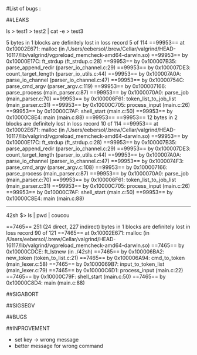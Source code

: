 #List of bugs :

##LEAKS


ls > test1 > test2  | cat -e > test3



5 bytes in 1 blocks are definitely lost in loss record 5 of 114
==99953==    at 0x10002E671: malloc (in /Users/eebersol/.brew/Cellar/valgrind/HEAD-16117/lib/valgrind/vgpreload_memcheck-amd64-darwin.so)
==99953==    by 0x10000E17C: ft_strdup (ft_strdup.c:28)
==99953==    by 0x100007B35: parse_append_redir (parser_io_channel.c:29)
==99953==    by 0x100007DE3: count_target_length (parser_io_utils.c:44)
==99953==    by 0x100007A0A: parse_io_channel (parser_io_channel.c:47)
==99953==    by 0x10000754C: parse_cmd_argv (parser_argv.c:119)
==99953==    by 0x100007166: parse_process (main_parser.c:87)
==99953==    by 0x1000070A0: parse_job (main_parser.c:70)
==99953==    by 0x100006F61: token_list_to_job_list (main_parser.c:31)
==99953==    by 0x10000C705: process_input (main.c:26)
==99953==    by 0x10000C7AF: shell_start (main.c:50)
==99953==    by 0x10000C8E4: main (main.c:88)
==99953==
==99953== 12 bytes in 2 blocks are definitely lost in loss record 10 of 114
==99953==    at 0x10002E671: malloc (in /Users/eebersol/.brew/Cellar/valgrind/HEAD-16117/lib/valgrind/vgpreload_memcheck-amd64-darwin.so)
==99953==    by 0x10000E17C: ft_strdup (ft_strdup.c:28)
==99953==    by 0x100007B35: parse_append_redir (parser_io_channel.c:29)
==99953==    by 0x100007DE3: count_target_length (parser_io_utils.c:44)
==99953==    by 0x100007A0A: parse_io_channel (parser_io_channel.c:47)
==99953==    by 0x1000074F3: parse_cmd_argv (parser_argv.c:108)
==99953==    by 0x100007166: parse_process (main_parser.c:87)
==99953==    by 0x1000070A0: parse_job (main_parser.c:70)
==99953==    by 0x100006F61: token_list_to_job_list (main_parser.c:31)
==99953==    by 0x10000C705: process_input (main.c:26)
==99953==    by 0x10000C7AF: shell_start (main.c:50)
==99953==    by 0x10000C8E4: main (main.c:88)

------------------------------------------------------

42sh $> ls | pwd | coucou

==7465== 251 (24 direct, 227 indirect) bytes in 1 blocks are definitely lost in loss record 90 of 121
==7465==    at 0x10002E671: malloc (in /Users/eebersol/.brew/Cellar/valgrind/HEAD-16117/lib/valgrind/vgpreload_memcheck-amd64-darwin.so)
==7465==    by 0x10000CDCE: ft_lstnew (in ./42sh)
==7465==    by 0x100006BA2: new_token (token_to_list.c:21)
==7465==    by 0x100006A94: cmd_to_token (main_lexer.c:58)
==7465==    by 0x1000069B7: input_to_token_list (main_lexer.c:79)
==7465==    by 0x10000C6D1: process_input (main.c:22)
==7465==    by 0x10000C79F: shell_start (main.c:50)
==7465==    by 0x10000C8D4: main (main.c:88)




##SIGABORT

##SIGSEGV

##BUGS

##INPROVEMENT

- set key -> wrong message
- better message for wrong command